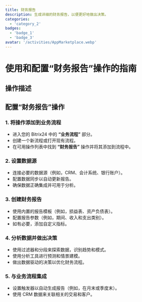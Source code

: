 ```yaml
---
title: 财务报告
description: 生成详细的财务报告，以便更好地做出决策。
categories: 
  - 'category_2'
badges: 
  - 'badge_1'
  - 'badge_3'
avatar: '/activities/AppMarketplace.webp'
---
```

# 使用和配置“财务报告”操作的指南

## 操作描述

## **配置“财务报告”操作**

### 1. 将操作添加到业务流程
- 进入您的 Bitrix24 中的 **“业务流程”** 部分。
- 创建一个新流程或打开现有流程。
- 在可用操作列表中找到 **“财务报告”** 操作并将其添加到流程中。

### 2. 设置数据源
- 连接必要的数据源（例如，CRM、会计系统、银行账户）。
- 配置数据同步以自动更新报告。
- 确保数据正确集成并可用于分析。

### 3. 创建财务报告
- 使用内置的报告模板（例如，损益表、资产负债表）。
- 配置报告参数（例如，期间、收入和支出类别）。
- 如有必要，添加自定义指标。

### 4. 分析数据并做出决策
- 使用过滤器和分段来探索数据，识别趋势和模式。
- 使用分析工具进行预测和情景建模。
- 做出数据驱动的决策以优化财务流程。

### 5. 与业务流程集成
- 设置触发器以自动生成报告（例如，在月末或季度末）。
- 使用 CRM 数据来关联相关的交易和客户。